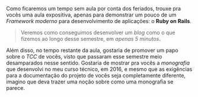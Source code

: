 
Como ficaremos um tempo sem aula por conta dos feriados, trouxe pra vocês uma aula expositiva, apenas para demonstrar um pouco de um *Framework moderno* para desenvolvimento de aplicações: o **Ruby on Rails**.

> Veremos como conseguimos desenvolver um *blog* como o que fizemos ao longo desse semestre, em *apenas 5 minutos*.

Além disso, no tempo restante da aula, gostaria de promover um papo sobre o *TCC* de vocês, visto que passaram esse semestre meio desamparados nesse sentido. Gostaria de mostrar pra vocês a *monografia* que desenvolvi no meu curso técnico, em 2016, e mesmo que as exigências para a documentação do projeto de vocês seja completamente diferente, imagino que deva trazer uma noção sobre como uma monografia se parece.